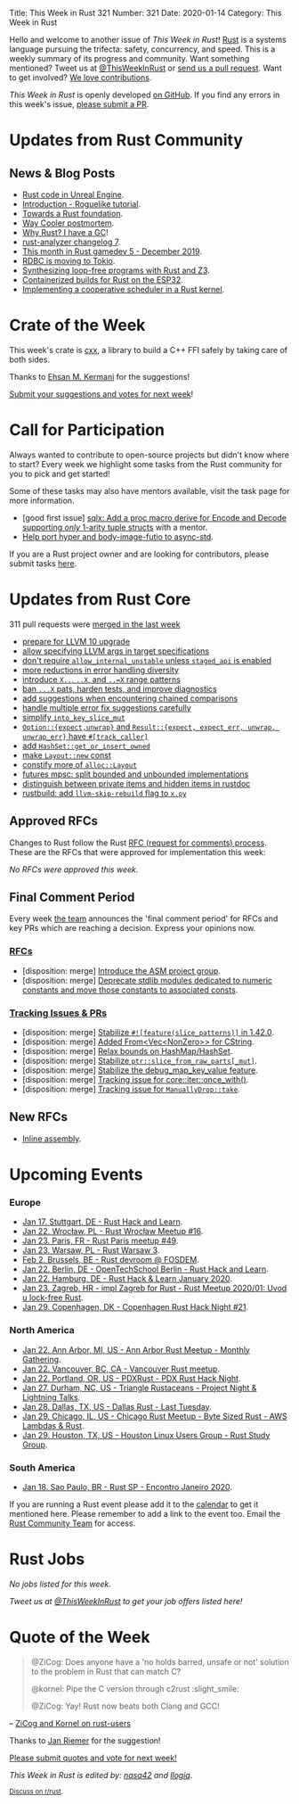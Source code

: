 Title: This Week in Rust 321
Number: 321
Date: 2020-01-14
Category: This Week in Rust

Hello and welcome to another issue of *This Week in Rust*!
[Rust](http://rust-lang.org) is a systems language pursuing the trifecta: safety, concurrency, and speed.
This is a weekly summary of its progress and community.
Want something mentioned? Tweet us at [@ThisWeekInRust](https://twitter.com/ThisWeekInRust) or [send us a pull request](https://github.com/cmr/this-week-in-rust).
Want to get involved? [We love contributions](https://github.com/rust-lang/rust/blob/master/CONTRIBUTING.md).

*This Week in Rust* is openly developed [on GitHub](https://github.com/cmr/this-week-in-rust).
If you find any errors in this week's issue, [please submit a PR](https://github.com/cmr/this-week-in-rust/pulls).

# Updates from Rust Community

## News & Blog Posts

* [Rust code in Unreal Engine](https://ejmahler.github.io/rust_in_unreal/).
* [Introduction - Roguelike tutorial](http://bfnightly.bracketproductions.com/rustbook/chapter_0.html).
* [Towards a Rust foundation](https://smallcultfollowing.com/babysteps/blog/2020/01/09/towards-a-rust-foundation/).
* [Way Cooler postmortem](http://way-cooler.org/blog/2020/01/09/way-cooler-post-mortem.html).
* [Why Rust? I have a GC](https://llogiq.github.io/2020/01/10/rustvsgc.html)!
* [rust-analyzer changelog 7](https://rust-analyzer.github.io/thisweek/2020/01/13/changelog-7.html).
* [This month in Rust gamedev 5 - December 2019](https://rust-gamedev.github.io/posts/newsletter-005/).
* [RDBC is moving to Tokio](https://andygrove.io/2020/01/rust-database-connectivity-rdbc/).
* [Synthesizing loop-free programs with Rust and Z3](https://fitzgeraldnick.com/2020/01/13/synthesizing-loop-free-programs.html).
* [Containerized builds for Rust on the ESP32](https://dev.to/mtnmts/containerized-builds-for-rust-on-the-esp32-e8m).
* [Implementing a cooperative scheduler in a Rust kernel](https://ryan-jacobs1.github.io/2020/01/06/scheduler.html).

# Crate of the Week

This week's crate is [cxx](https://github.com/dtolnay/cxx), a library to build a C++ FFI safely by taking care of both sides.

Thanks to [Ehsan M. Kermani](https://users.rust-lang.org/t/crate-of-the-week/2704/702) for the suggestions!

[Submit your suggestions and votes for next week][submit_crate]!

[submit_crate]: https://users.rust-lang.org/t/crate-of-the-week/2704

# Call for Participation

Always wanted to contribute to open-source projects but didn't know where to start?
Every week we highlight some tasks from the Rust community for you to pick and get started!

Some of these tasks may also have mentors available, visit the task page for more information.

* [good first issue] [sqlx: Add a proc macro derive for Encode and Decode supporting _only_ 1-arity tuple structs](https://github.com/launchbadge/sqlx/issues/34) with a mentor.
* [Help port hyper and body-image-futio to async-std](https://users.rust-lang.org/t/twir-call-for-participation/4821/288).

If you are a Rust project owner and are looking for contributors, please submit tasks [here][guidelines].

[guidelines]: https://users.rust-lang.org/t/twir-call-for-participation/4821

# Updates from Rust Core

311 pull requests were [merged in the last week][merged]

[merged]: https://github.com/search?q=is%3Apr+org%3Arust-lang+is%3Amerged+merged%3A2020-01-06..2020-01-13

* [prepare for LLVM 10 upgrade](https://github.com/rust-lang/rust/pull/67900)
* [allow specifying LLVM args in target specifications](https://github.com/rust-lang/rust/pull/68059)
* [don't require `allow_internal_unstable` unless `staged_api` is enabled](https://github.com/rust-lang/rust/pull/68114)
* [more reductions in error handling diversity](https://github.com/rust-lang/rust/pull/67770)
* [introduce `X..`, `..X`, and `..=X` range patterns](https://github.com/rust-lang/rust/pull/67258)
* [ban `...X` pats, harden tests, and improve diagnostics](https://github.com/rust-lang/rust/pull/68120)
* [add suggestions when encountering chained comparisons](https://github.com/rust-lang/rust/pull/68108)
* [handle multiple error fix suggestions carefully](https://github.com/rust-lang/rust/pull/67880)
* [simplify `into_key_slice_mut`](https://github.com/rust-lang/rust/pull/67725)
* [`Option::{expect,unwrap}` and `Result::{expect, expect_err, unwrap, unwrap_err}` have `#[track_caller]`](https://github.com/rust-lang/rust/pull/67887)
* [add `HashSet::get_or_insert_owned`](https://github.com/rust-lang/rust/pull/67358)
* [make `Layout::new` const](https://github.com/rust-lang/rust/pull/66254)
* [constify more of `alloc::Layout`](https://github.com/rust-lang/rust/pull/67494)
* [futures mpsc: split bounded and unbounded implementations](https://github.com/rust-lang/futures-rs/pull/1326)
* [distinguish between private items and hidden items in rustdoc](https://github.com/rust-lang/rust/pull/67875)
* [rustbuild: add `llvm-skip-rebuild` flag to `x.py`](https://github.com/rust-lang/rust/pull/68074)

## Approved RFCs

Changes to Rust follow the Rust [RFC (request for comments)
process](https://github.com/rust-lang/rfcs#rust-rfcs). These
are the RFCs that were approved for implementation this week:

*No RFCs were approved this week.*

## Final Comment Period

Every week [the team](https://www.rust-lang.org/team.html) announces the
'final comment period' for RFCs and key PRs which are reaching a
decision. Express your opinions now.

### [RFCs](https://github.com/rust-lang/rfcs/labels/final-comment-period)

* [disposition: merge] [Introduce the ASM project group](https://github.com/rust-lang/rfcs/pull/2836).
* [disposition: merge] [Deprecate stdlib modules dedicated to numeric constants and move those constants to associated consts](https://github.com/rust-lang/rfcs/pull/2700).

### [Tracking Issues & PRs](https://github.com/rust-lang/rust/labels/final-comment-period)

* [disposition: merge] [Stabilize `#![feature(slice_patterns)]` in 1.42.0](https://github.com/rust-lang/rust/pull/67712).
* [disposition: merge] [Added From<Vec<NonZero<U8>>> for CString](https://github.com/rust-lang/rust/pull/64069).
* [disposition: merge] [Relax bounds on HashMap/HashSet](https://github.com/rust-lang/rust/pull/67642).
* [disposition: merge] [Stabilize `ptr::slice_from_raw_parts[_mut]`](https://github.com/rust-lang/rust/pull/68234).
* [disposition: merge] [Stabilize the debug_map_key_value feature](https://github.com/rust-lang/rust/pull/68200).
* [disposition: merge] [Tracking issue for core::iter::once_with()](https://github.com/rust-lang/rust/issues/57581).
* [disposition: merge] [Tracking issue for `ManuallyDrop::take`](https://github.com/rust-lang/rust/issues/55422).

## New RFCs

* [Inline assembly](https://github.com/rust-lang/rfcs/pull/2850).

# Upcoming Events

### Europe

* [Jan 17. Stuttgart, DE - Rust Hack and Learn](https://www.meetup.com/de-DE/Rust-Community-Stuttgart/events/267764516).
* [Jan 22. Wrocław, PL - Rust Wrocław Meetup #16](https://www.meetup.com/Rust-Wroclaw/events/267514337/).
* [Jan 23. Paris, FR - Rust Paris meetup #49](https://www.meetup.com/Rust-Paris/events/267250053/).
* [Jan 23. Warsaw, PL - Rust Warsaw 3](https://www.meetup.com/Rust-Warsaw/events/267525144/).
* [Feb  2. Brussels, BE - Rust devroom @ FOSDEM](https://fosdem.org/2020/schedule/track/rust/).
* [Jan 22. Berlin, DE - OpenTechSchool Berlin - Rust Hack and Learn](https://www.meetup.com/opentechschool-berlin/events/nxdpgrybccbdc/).
* [Jan 22. Hamburg, DE - Rust Hack & Learn January 2020](https://www.meetup.com/Rust-Meetup-Hamburg/events/267692684/).
* [Jan 23. Zagreb, HR - impl Zagreb for Rust - Rust Meetup 2020/01: Uvod u lock-free Rust](https://www.meetup.com/Zagreb-Rust-Meetup/events/267742601).
* [Jan 29. Copenhagen, DK - Copenhagen Rust Hack Night #21](https://cph.rs/).

### North America

* [Jan 22. Ann Arbor, MI, US - Ann Arbor Rust Meetup - Monthly Gathering](https://www.meetup.com/Ann-Arbor-Rust-Meetup/events/zdfscrybccbdc/).
* [Jan 22. Vancouver, BC, CA - Vancouver Rust meetup](https://www.meetup.com/Vancouver-Rust/events/qgvxlrybccbdc/).
* [Jan 22. Portland, OR, US - PDXRust - PDX Rust Hack Night](https://www.meetup.com/PDXRust/events/267797263/).
* [Jan 27. Durham, NC, US - Triangle Rustaceans - Project Night & Lightning Talks](https://www.meetup.com/triangle-rustaceans/events/mfglwpybccbkc/).
* [Jan 28. Dallas, TX, US - Dallas Rust - Last Tuesday](https://www.meetup.com/Dallas-Rust/events/zfgwzmybccblc/).
* [Jan 29. Chicago, IL, US - Chicago Rust Meetup - Byte Sized Rust - AWS Lambdas & Rust](https://www.meetup.com/Chicago-Rust-Meetup/events/267616019/).
* [Jan 29. Houston, TX, US - Houston Linux Users Group - Rust Study Group](https://www.facebook.com/events/469382520642102).

### South America

* [Jan 18. Sao Paulo, BR - Rust SP - Encontro Janeiro 2020](https://www.meetup.com/Rust-Sao-Paulo-Meetup/events/266858154/).

If you are running a Rust event please add it to the [calendar] to get
it mentioned here. Please remember to add a link to the event too.
Email the [Rust Community Team][community] for access.

[calendar]: https://www.google.com/calendar/embed?src=apd9vmbc22egenmtu5l6c5jbfc%40group.calendar.google.com
[community]: mailto:community-team@rust-lang.org

# Rust Jobs

*No jobs listed for this week.*

*Tweet us at [@ThisWeekInRust](https://twitter.com/ThisWeekInRust) to get your job offers listed here!*

# Quote of the Week

> @ZiCog: Does anyone have a 'no holds barred, unsafe or not' solution to the problem in Rust that can match C?
>
> @kornel: Pipe the C version through c2rust :slight_smile:
>
> @ZiCog: Yay! Rust now beats both Clang and GCC!

– [ZiCog and Kornel on rust-users](https://users.rust-lang.org/t/clippy-driving-me-to-insanity-insisting-on-iterators/36796/19)

Thanks to [Jan Riemer](https://users.rust-lang.org/t/twir-quote-of-the-week/328/769) for the suggestion!

[Please submit quotes and vote for next week!](https://users.rust-lang.org/t/twir-quote-of-the-week/328)

*This Week in Rust is edited by: [nasa42](https://github.com/nasa42) and [llogiq](https://github.com/llogiq).*

<small>[Discuss on r/rust](https://www.reddit.com/r/rust/comments/epinfr/this_week_in_rust_321/).</small>

